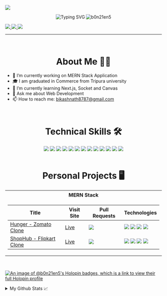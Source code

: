 ![](https://komarev.com/ghpvc/?username=b0n21en5&color=blue)

<div align="center">
<img src="https://readme-typing-svg.demolab.com?font=Georgia&size=18&duration=2000&pause=100&multiline=true&width=500&height=80&lines=Bikash+Nath;Full+Stack+Web+Developer;MongoDB+%7C+Express+%7C+React+%7C+Node" alt="Typing SVG" />
<img alt="b0n21en5" src="https://streak-stats.demolab.com/?user=b0n21en5&theme=highcontrast&include_all_commits=true&count_private=false" />
</div>

<p align="left">
<a href="https://www.linkedin.com/in/bikash-nath/">
    <img src="https://img.shields.io/badge/-Linkedin-blue?style=flat-square&logo=linkedin">
</a>
<a href="https://twitter.com/b0n21en5">
    <img src="https://img.shields.io/badge/-Twitter-blue?style=flat-square&logo=twitter&logoColor=white">
</a>
<a href="mailto:bikashnath8787@gmail.com">
    <img src="https://img.shields.io/badge/-Email-red?style=flat-square&logo=gmail&logoColor=white">
</a>
</p>
<hr >
<br />


<h1 align="center"> About Me 👩‍💼</h1>
  
* 🔭 I’m currently working on MERN Stack Application
* 🎓 I am graduated in Commerce from Tripura university
* 🌱 I’m currently learning Next.js, Socket and Canvas
* 💬 Ask me about Web Development
* 📫 How to reach me: bikashnath8787@gmail.com
<br/>

<h1 align="center">Technical Skills 🛠</h1>

<div align="center">
<img src="https://img.shields.io/badge/java-%23ED8B00.svg?&style=for-the-badge&logo=java&logoColor=white" />
<img src="https://img.shields.io/badge/-HTML-red?style=for-the-badge&logo=html5&logoColor=white" />
<img src="https://img.shields.io/badge/-css-blue?style=for-the-badge&logo=css3&logoColor=white" />
<img src="https://img.shields.io/badge/-JAVASCRIPT-%23323330?style=for-the-badge&logo=javascript" />
<img src="https://img.shields.io/badge/-REACT-black?style=for-the-badge&logo=react&logoColor=blue" />
<img src="https://img.shields.io/badge/REDUX-%23593d88.svg?style=for-the-badge&logo=redux&logoColor=white" />
<img src="https://img.shields.io/badge/-EXPRESS.JS-000?style=for-the-badge&logo=express&logoColor=white" />
<img src="https://img.shields.io/badge/-NODE.JS-339933?style=for-the-badge&logo=node.js&logoColor=white" />
<img src="https://img.shields.io/badge/npm-CB3837?style=for-the-badge&logo=npm&logoColor=white" />
<img src="https://img.shields.io/badge/-MONGODB-white?style=for-the-badge&logo=mongodb&logoColor=4ea94b" />
<img src="https://img.shields.io/badge/-MySQL-black?style=for-the-badge&logo=mysql&logoColor=white" />
<img src="https://img.shields.io/badge/-GIT-black?style=for-the-badge&logo=git" />
<img src="https://img.shields.io/badge/GitHub-100000?style=for-the-badge&logo=github&logoColor=white" />
</div>
<br />

<h1 align="center">Personal Projects 🖥️</h1>

<table>
<tr><th>MERN Stack</th></tr>
<tr><td>
    
|Title | Visit Site | Pull Requests | Technologies|
|--|--|--|--|
| [Hunger - Zomato Clone](https://github.com/b0n21en5/Hunger) | <a align="center" href="https://hunger.onrender.com" target="_blank">Live</a> | <img src="https://img.shields.io/github/issues-search/b0n21en5/Hunger?label=Merged&query=is%3Apr+is%3Aclosed+is%3Amerged" /> | <img src="https://img.shields.io/badge/-React-black?style=flat-square&logo=React&logoColor=blue" /> <img src="https://img.shields.io/badge/Redux-%23593d88.svg?style=flat-square&logo=redux&logoColor=white" /> <img src="https://img.shields.io/badge/-Express-000?style=flat-square&logo=express&logoColor=white" /> <img src="https://img.shields.io/badge/-MongoDB-white?style=flat-square&logo=mongodb&logoColor=4ea94b" />|
| [ShopHub - Flipkart Clone](https://github.com/b0n21en5/ShopHub) | <a align="center" href="" target="_blank">Live</a> | <img src="https://img.shields.io/github/issues-search/b0n21en5/ShopHub?label=Merged&query=is%3Apr+is%3Aclosed+is%3Amerged" /> | <img src="https://img.shields.io/badge/-React-black?style=flat-square&logo=react&logoColor=blue" /> <img src="https://img.shields.io/badge/-Node-339933?style=flat-square&logo=node.js&logoColor=white" /> <img src="https://img.shields.io/badge/-Express-000?style=flat-square&logo=express&logoColor=white" /> <img src="https://img.shields.io/badge/-MongoDB-white?style=flat-square&logo=mongodb&logoColor=4ea94b" />|

</td></tr>
</table>

<br />

[![An image of @b0n21en5's Holopin badges, which is a link to view their full Holopin profile](https://holopin.me/b0n21en5)](https://holopin.io/@b0n21en5)
<br />


<details>
<summary>My Github Stats 📈</summary>
<br>

<table>
<tr>
<td><img src="https://github-readme-stats.vercel.app/api?username=b0n21en5&include_all_commits=true&count_private=true&show_icons=true&line_height=20&title_color=7A7ADB&icon_color=2234AE&text_color=D3D3D3&bg_color=0,000000,130F40" /></td>
<td><img align="left" alt="b0n21en5" src="https://github-readme-stats-eight-theta.vercel.app/api/top-langs/?username=b0n21en5&show_icons=true&layout=compact&langs_count=8&theme=highcontrast&include_all_commits=true&count_private=true" style="max-width: 100%;" /></td>
</tr>
</table>



<img align="center" alt="b0n21en5" src="http://github-profile-summary-cards.vercel.app/api/cards/profile-details?username=b0n21en5&theme=dracula" />


<br />

</details>


